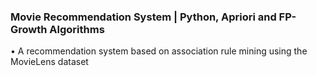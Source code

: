 ### Movie Recommendation System | Python, Apriori and FP-Growth Algorithms
• A recommendation system based on association rule mining using the MovieLens dataset
